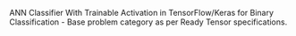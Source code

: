 ANN Classifier With Trainable Activation in TensorFlow/Keras for Binary Classification - Base problem category as per Ready Tensor specifications.
